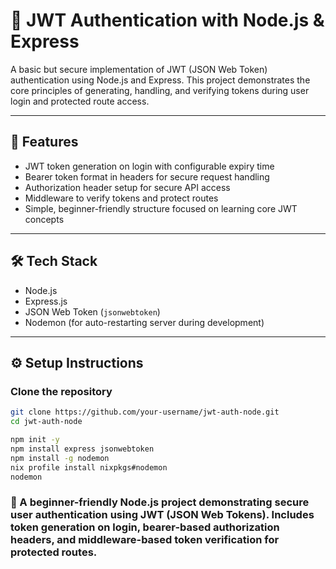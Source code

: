 # 🔐 JWT Authentication with Node.js & Express

A basic but secure implementation of JWT (JSON Web Token) authentication using Node.js and Express. This project demonstrates the core principles of generating, handling, and verifying tokens during user login and protected route access.

---

## 🚀 Features

- JWT token generation on login with configurable expiry time
- Bearer token format in headers for secure request handling
- Authorization header setup for secure API access
- Middleware to verify tokens and protect routes
- Simple, beginner-friendly structure focused on learning core JWT concepts

---

## 🛠️ Tech Stack

- Node.js
- Express.js
- JSON Web Token (`jsonwebtoken`)
- Nodemon (for auto-restarting server during development)

---

## ⚙️ Setup Instructions

### Clone the repository

```bash
git clone https://github.com/your-username/jwt-auth-node.git
cd jwt-auth-node

npm init -y
npm install express jsonwebtoken
npm install -g nodemon
nix profile install nixpkgs#nodemon
nodemon
```

### 🔐 A beginner-friendly Node.js project demonstrating secure user authentication using JWT (JSON Web Tokens). Includes token generation on login, bearer-based authorization headers, and middleware-based token verification for protected routes.
